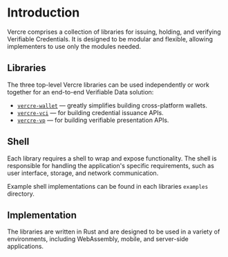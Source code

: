 # Introduction

Vercre comprises a collection of libraries for issuing, holding, and verifying Verifiable Credentials. It is designed to be modular and flexible, allowing implementers to use only the modules needed.

## Libraries

The three top-level Vercre libraries can be used independently or work together for an end-to-end Verifiable Data solution:

- [`vercre-wallet`](<https://github.com/vercre/vercre/tree/main/vercre-wallet/>) — greatly simplifies building cross-platform wallets.
- [`vercre-vci`](<https://github.com/vercre/vercre/tree/main/vercre-vci/>) — for building credential issuance APIs.
- [`vercre-vp`](<https://github.com/vercre/vercre/tree/main/vercre-vp/>) — for building verifiable presentation APIs.

## Shell

Each library requires a shell to wrap and expose functionality. The shell is responsible for handling the application's specific requirements, such as user interface, storage, and network communication.

Example shell implementations can be found in each libraries `examples` directory.

## Implementation

The libraries are written in Rust and are designed to be used in a variety of environments, including WebAssembly, mobile, and server-side applications.
